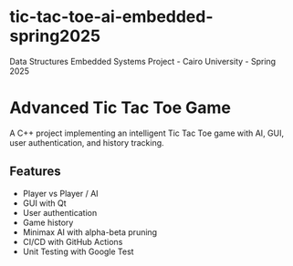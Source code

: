 # tic-tac-toe-ai-embedded-spring2025
Data Structures Embedded Systems Project - Cairo University - Spring 2025
# Advanced Tic Tac Toe Game
A C++ project implementing an intelligent Tic Tac Toe game with AI, GUI, user authentication, and history tracking.
## Features
- Player vs Player / AI
- GUI with Qt
- User authentication
- Game history
- Minimax AI with alpha-beta pruning
- CI/CD with GitHub Actions
- Unit Testing with Google Test
